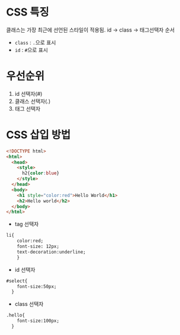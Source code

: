 # CSS 특징

  클래스는 가장 최근에 선언된 스타일이 적용됨.
  id -> class -> 태그선택자 순서  
 

- `class` :  `.`으로 표시
- `id`   :  `#`으로 표시

# 우선순위
1. id 선택자(#)
2. 클래스 선택자(.)
3. 태그 선택자

# CSS 삽입 방법

```HTML
<!DOCTYPE html>
<html>
  <head>
    <style>
      h2{color:blue}
    </style>
  </head>
  <body>
    <h1 style="color:red">Hello World</h1>
    <h2>Hello world</h2>
  </body>
</html>
```
  
  

- tag 선택자
```HTML
li{
    color:red;
    font-size: 12px;
    text-decoration:underline;
    }
```
  
  

- id 선택자
```HTML
#select{
    font-size:50px;
  }
```
  
  
- class 선택자
```HTML
.hello{
    font-size:100px;
  }
```

